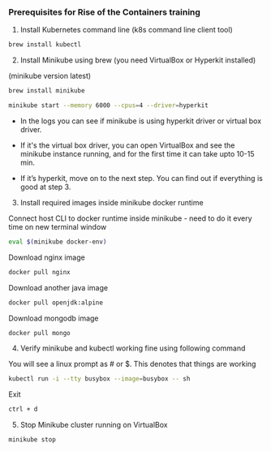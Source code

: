 ### Prerequisites for Rise of the Containers training

1) Install Kubernetes command line (k8s command line client tool)

```zsh
brew install kubectl
``` 


2) Install Minikube using brew (you need VirtualBox or Hyperkit installed)

(minikube version latest)
```zsh
brew install minikube
```

```zsh
minikube start --memory 6000 --cpus=4 --driver=hyperkit
```

- In the logs you can see if minikube is using hyperkit driver or virtual box driver.

- If it's the virtual box driver, you can open VirtualBox and see the minikube instance running, and for the first time it can take upto 10-15 min.

- If it’s hyperkit, move on to the next step. You can find out if everything is good at step 3.


3) Install required images inside minikube docker runtime

Connect host CLI to docker runtime inside minikube - need to do it every time on new terminal window
```zsh
eval $(minikube docker-env)
```

Download nginx image
```zsh
docker pull nginx
```

Download another java image
```zsh
docker pull openjdk:alpine
```

Download mongodb image
```zsh
docker pull mongo
```


4) Verify minikube and kubectl working fine using following command

You will see a linux prompt as # or $. This denotes that things are working
```zsh
kubectl run -i --tty busybox --image=busybox -- sh
```

Exit
```zsh
ctrl + d
```

5) Stop Minikube cluster running on VirtualBox

```zsh
minikube stop
```